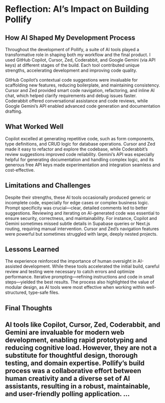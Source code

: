 # Reflection: AI’s Impact on Building Pollify

## How AI Shaped My Development Process

Throughout the development of Pollify, a suite of AI tools played a transformative role in shaping both my workflow and the final product. I used GitHub Copilot, Cursor, Zed, Coderabbit, and Google Gemini (via API keys) at different stages of the build. Each tool contributed unique strengths, accelerating development and improving code quality.

GitHub Copilot’s contextual code suggestions were invaluable for scaffolding new features, reducing boilerplate, and maintaining consistency. Cursor and Zed provided smart code navigation, refactoring, and inline AI chat, which helped clarify requirements and debug issues faster. Coderabbit offered conversational assistance and code reviews, while Google Gemini’s API enabled advanced code generation and documentation drafting.

## What Worked Well

Copilot excelled at generating repetitive code, such as form components, type definitions, and CRUD logic for database operations. Cursor and Zed made it easy to refactor and explore the codebase, while Coderabbit’s review suggestions improved code reliability. Gemini’s API was especially helpful for generating documentation and handling complex logic, and its generous free API keys made experimentation and integration seamless and cost-effective.

## Limitations and Challenges

Despite their strengths, these AI tools occasionally produced generic or incomplete code, especially for edge cases or complex business logic. Prompt specificity was crucial—clear, detailed comments led to better suggestions. Reviewing and iterating on AI-generated code was essential to ensure security, correctness, and maintainability. For instance, Copilot and Gemini sometimes missed subtle details in Supabase queries or Next.js routing, requiring manual intervention. Cursor and Zed’s navigation features were powerful but sometimes struggled with large, deeply nested projects.

## Lessons Learned

The experience reinforced the importance of human oversight in AI-assisted development. While these tools accelerated the initial build, careful review and testing were necessary to catch errors and optimize performance. Iterative prompting—refining instructions and code in small steps—yielded the best results. The process also highlighted the value of modular design, as AI tools were most effective when working within well-structured, type-safe files.

## Final Thoughts

AI tools like Copilot, Cursor, Zed, Coderabbit, and Gemini are invaluable for modern web development, enabling rapid prototyping and reducing cognitive load. However, they are not a substitute for thoughtful design, thorough testing, and domain expertise. Pollify’s build process was a collaborative effort between human creativity and a diverse set of AI assistants, resulting in a robust, maintainable, and user-friendly polling application.
...
- 